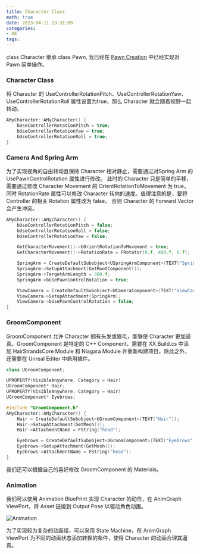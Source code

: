 ```yaml
---
title: Character Class
math: true
date: 2023-04-11 13:31:09
categories: 
- UE
tags:
---
```

class Character 继承 class Pawn, 我已经在 [Pawn Creation](https://hsaoming.github.io/2023/04/02/UE5/Pawn%20Creation/) 中已经实现对 Pawn 简单操作。

<!--more-->
### Character Class
将 Character 的 UseControllerRotationPitch、UseControllerRotationYaw、UseControllerRotationRoll 属性设置为true，那么 Character 就会随着视野一起转动。

``` c++
AMyCharacter::AMyCharacter() {
	bUseControllerRotationPitch = true;
    bUseControllerRotationYaw = true;
	bUseControllerRotationRoll = true;
}
```

### Camera And Spring Arm
为了实现视角的自由转动且保持 Character 相对静止，需要通过对Spring Arm 的 UsePawnControlRotation 属性进行修改。 此时的 Character 只是简单的平移，需要通过修改 Character Movement 的 OrientRotationToMovement 为 true，同时 RotationRate 属性可以修改 Character 转向的速度。值得注意的是，要将 Controller 的相关 Rotation 属性改为 false， 否则 Character 的 Forward Vector 会产生冲突。

``` c++
AMyCharacter::AMyCharacter() {
	bUseControllerRotationPitch = false;
	bUseControllerRotationRoll = false;
	bUseControllerRotationYaw = false;

	GetCharacterMovement()->bOrientRotationToMovement = true;
	GetCharacterMovement()->RotationRate = FRotator(0.f, 400.f, 0.f);

	SpringArm = CreateDefaultSubobject<USpringArmComponent>(TEXT("SpringArm"));
	SpringArm->SetupAttachment(GetRootComponent());
	SpringArm->TargetArmLength = 300.f;
	SpringArm->bUsePawnControlRotation = true;

	ViewCamera = CreateDefaultSubobject<UCameraComponent>(TEXT("ViewCamera"));
	ViewCamera->SetupAttachment(SpringArm);
	ViewCamera->bUsePawnControlRotation = false;
}
```

### GroomComponent
GroomComponent 允许 Character 拥有头发或眉毛，能够使 Character 更加逼真。GroomComponent 是特定的 C++ Component，需要在 XX.Build.cs 中添加 HairStrandsCore Module 和 Niagara Module 并重新构建项目，除此之外，还需要在 Unreal Editer 中启用插件。

```c++
class UGroomComponent;

UPROPERTY(VisibleAnywhere, Category = Hair)
UGroomComponent* Hair;
UPROPERTY(VisibleAnywhere, Category = Hair)
UGroomComponent* Eyebrows;

#include "GroomComponent.h"
AMyCharacter::AMyCharacter() {
	Hair = CreateDefaultSubobject<UGroomComponent>(TEXT("Hair"));
	Hair->SetupAttachment(GetMesh());
	Hair->AttachmentName = FString("head");

	Eyebrows = CreateDefaultSubobject<UGroomComponent>(TEXT("Eyebrows"));
	Eyebrows->SetupAttachment(GetMesh());
	Eyebrows->AttachmentName = FString("head");
}
```
我们还可以根据自己的喜好修改 GroomComponent 的 Materials。

### Animation
我们可以使用 Animation BluePrint 实现 Character 的动作，在 AnimGraph ViewPort，将 Asset 链接到 Output Pose 以驱动角色动画。

![Animation](Character%20Class/Animation.png)

为了实现较为复杂的动画组，可以采用 State Machine，在 AnimGraph ViewPort 为不同的动画状态添加转换的条件，使得 Character 的动画合理其逼真。

